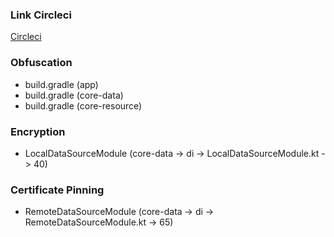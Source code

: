 ### Link Circleci

[Circleci](https://app.circleci.com/pipelines/github/abdulhafizramadan-ittp/MADE-Movie?invite=true)

### Obfuscation

- build.gradle (app)
- build.gradle (core-data)
- build.gradle (core-resource)

### Encryption

- LocalDataSourceModule (core-data -> di -> LocalDataSourceModule.kt -> 40)

### Certificate Pinning

- RemoteDataSourceModule (core-data -> di -> RemoteDataSourceModule.kt -> 65)
